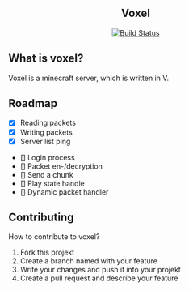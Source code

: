 <h2 align="center">Voxel</h2>
<div align="center">

[![Build Status](https://travis-ci.org/end-me/voxel.svg?branch=master)](https://travis-ci.org/end-me/voxel)
 
</div>

## What is voxel?
Voxel is a minecraft server, which is written in V.

## Roadmap
- [x] Reading packets
- [x] Writing packets
- [x] Server list ping
- [] Login process
- [] Packet en-/decryption
- [] Send a chunk
- [] Play state handle
- [] Dynamic packet handler

## Contributing
How to contribute to voxel?
1. Fork this projekt
2. Create a branch named with your feature
3. Write your changes and push it into your projekt
4. Create a pull request and describe your feature
